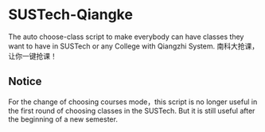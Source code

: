 # SUSTech-Qiangke

The auto choose-class script to make everybody can have classes they want to have in SUSTech or any College with Qiangzhi System. 南科大抢课，让你一键抢课！

## Notice

For the change of choosing courses mode，this script is no longer useful in the first round of choosing classes in the SUSTech. But it is still useful after the beginning of a new semester.

